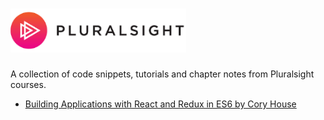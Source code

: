 # <img src="https://raw.githubusercontent.com/rysharprules/React-Playground/master/Pluralsight/pluralsightLogo.png" height="70"/><br/>

A collection of code snippets, tutorials and chapter notes from Pluralsight courses.

- <a href="https://github.com/rysharprules/React-Playground/tree/master/Pluralsight/Building_Applications_with_React_and_Redux_in_ES6">Building Applications with React and Redux in ES6 by Cory House</a>
